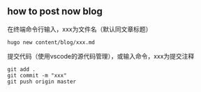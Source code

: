 ## how to post now blog

在终端命令行输入，xxx为文件名（默认同文章标题）

```
hugo new content/blog/xxx.md
```

提交代码（使用vscode的源代码管理），或输入命令，xxx为提交注释

```
git add .
git commit -m "xxx"
git push origin master
```
